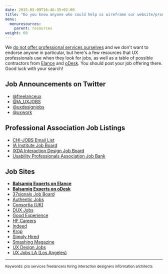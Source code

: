 ```yaml
---
date: 2015-05-09T16:46:35+02:00
title: "Do you know anyone who could help us wireframe our website/product?"
menu:
  menuresources:
    parent: resources
weight: 60
---
```


We [do not offer professional services ourselves](http://support.balsamiq.com/customer/portal/articles/131277) and we don't want to endorse anyone in particular, but here's a few resources that UX professionals use when they look for jobs, as well as a table of possible contractors from [Elance](http://www.elance.com) and [oDesk](http://www.odesk.com). You should post your job offering there. Good luck with your search!

## Job Announcements on Twitter 

*   [@freelanceux](http://twitter.com/#!/freelanceux)
*   [@IA_UXJOBS](http://twitter.com/IA_uxjobs)
*   [@uxdesignjobs](http://twitter.com/uxdesignjobs)
*   [@uxwork](http://twitter.com/uxwork)

## Professional Association Job Listings 

*   [CHI-JOBS Email List](http://listserv.acm.org/SCRIPTS/WA-ACMLPX.CGI?A0=CHI-JOBS)
*   [IA Institute Job Board](http://lists.iainstitute.org/listinfo.cgi/iai-jobs-iainstitute.org)
*   [IXDA Interaction Design Job Board](http://www.ixda.org/jobs)
*   [Usability Professionals Association Job Bank](http://uxpa.org/job-bank)

## Job Sites 

*   **[Balsamiq Experts on Elance](http://support.balsamiq.com/customer/portal/articles/1329624)**
*   **[Balsamiq Experts on oDesk](http://support.balsamiq.com/customer/portal/articles/1329626)**
*   [37signals Job Board](http://jobs.37signals.com/jobs)
*   [Authentic Jobs](http://www.authenticjobs.com/)
*   [Consortia (UK)](http://consortia.co.uk/category/jobs/user-experience-jobs)
*   [DUX Jobs](http://www.duxjobs.com/)
*   [Good Experience](http://goodexperience.com/jobs/)
*   [HF Careers](http://www.hfcareers.com/)
*   [Indeed](http://www.indeed.com/q-Ux-jobs.html)
*   [Krop](http://www.krop.com/)
*   [Simply Hired](http://www.simplyhired.com/a/jobs/list/q-ux+'information+architect'+'interaction+design'+'interface+design')
*   [Smashing Magazine](http://jobs.smashingmagazine.com/)
*   [UX Design Jobs](http://www.uxdesignjobs.net/)
*   [UX Jobs LA (Los Angeles)](http://uxjobsla.com/)

* * *

<small>Keywords: pro services freelancers hiring interaction designers information architects</small>
